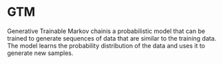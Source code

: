 # GTM
Generative Trainable Markov chainis a probabilistic model that can be trained to generate sequences of data that are similar to the training data. The model learns the probability distribution of the data and uses it to generate new samples.
